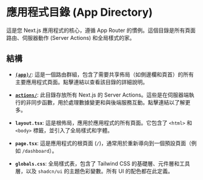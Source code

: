 # 應用程式目錄 (App Directory)

這是您 Next.js 應用程式的核心，遵循 App Router 的慣例。這個目錄是所有頁面路由、伺服器動作 (Server Actions) 和全局樣式的家。

## 結構

- **[`(app)/`](./(app)/README.md)**: 這是一個路由群組，包含了需要共享佈局（如側邊欄和頁首）的所有主要應用程式頁面。點擊連結以查看該目錄的詳細說明。

- **[`actions/`](./actions/README.md)**: 此目錄存放所有 Next.js 的 Server Actions。這些是在伺服器端執行的非同步函數，用於處理數據變更和與後端服務互動。點擊連結以了解更多。

- **`layout.tsx`**: 這是根佈局，應用於應用程式的所有頁面。它包含了 `<html>` 和 `<body>` 標籤，並引入了全局樣式和字體。

- **`page.tsx`**: 這是應用程式的根頁面 (`/`)，通常用於重新導向到一個預設頁面（例如 `/dashboard`）。

- **`globals.css`**: 全局樣式表，包含了 Tailwind CSS 的基礎層、元件層和工具層，以及 `shadcn/ui` 的主題色彩變數。所有 UI 的配色都在此定義。